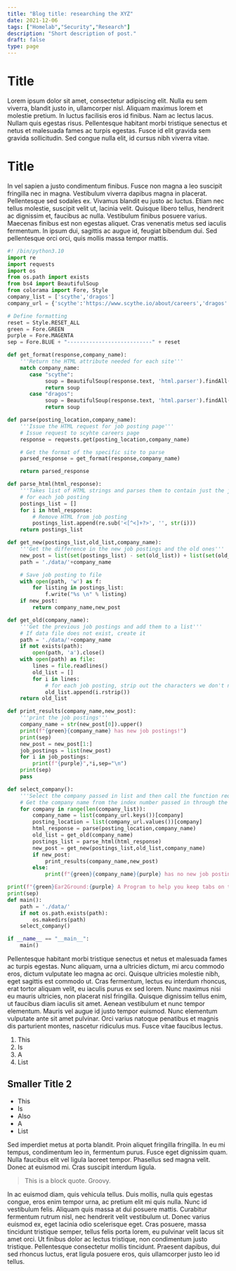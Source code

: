 ```yaml
---
title: "Blog title: researching the XYZ"
date: 2021-12-06 
tags: ["Homelab","Security","Research"]
description: "Short description of post."
draft: false 
type: page
---
```


# Title
Lorem ipsum dolor sit amet, consectetur adipiscing elit. Nulla eu sem viverra, blandit justo in, ullamcorper nisl. Aliquam maximus lorem et molestie pretium. In luctus facilisis eros id finibus. Nam ac lectus lacus. Nullam quis egestas risus. Pellentesque habitant morbi tristique senectus et netus et malesuada fames ac turpis egestas. Fusce id elit gravida sem gravida sollicitudin. Sed congue nulla elit, id cursus nibh viverra vitae.

# Title
In vel sapien a justo condimentum finibus. Fusce non magna a leo suscipit fringilla nec in magna. Vestibulum viverra dapibus magna in placerat. Pellentesque sed sodales ex. Vivamus blandit eu justo ac luctus. Etiam nec tellus molestie, suscipit velit ut, lacinia velit. Quisque libero tellus, hendrerit ac dignissim et, faucibus ac nulla. Vestibulum finibus posuere varius. Maecenas finibus est non egestas aliquet. Cras venenatis metus sed iaculis fermentum. In ipsum dui, sagittis ac augue id, feugiat bibendum dui. Sed pellentesque orci orci, quis mollis massa tempor mattis.

```python
#! /bin/python3.10
import re
import requests
import os
from os.path import exists
from bs4 import BeautifulSoup
from colorama import Fore, Style
company_list = ['scythe','dragos']
company_url = {'scythe':'https://www.scythe.io/about/careers','dragos':'https://jobs.lever.co/dragos'}

# Define formatting
reset = Style.RESET_ALL
green = Fore.GREEN
purple = Fore.MAGENTA
sep = Fore.BLUE + "---------------------------" + reset

def get_format(response,company_name):
    '''Return the HTML attribute needed for each site'''
    match company_name:
       case "scythe":
            soup = BeautifulSoup(response.text, 'html.parser').findAll("h3",attrs={"id": "w-node-_6a3848d7-bd9c-4061-be22-05d0c32b7a82-c32b7a81"})
            return soup
       case "dragos":
            soup = BeautifulSoup(response.text, 'html.parser').findAll("h5",attrs={"data-qa": "posting-name"})
            return soup

def parse(posting_location,company_name):
    '''Issue the HTML request for job posting page'''
    # Issue request to scyhte careers page 
    response = requests.get(posting_location,company_name)

    # Get the format of the specific site to parse
    parsed_response = get_format(response,company_name)

    return parsed_response 

def parse_html(html_response):
    '''Takes list of HTML strings and parses them to contain just the job posting'''
    # for each job posting
    postings_list = []
    for i in html_response:
        # Remove HTML from job posting 
        postings_list.append(re.sub('<[^<]+?>', '', str(i)))
    return postings_list

def get_new(postings_list,old_list,company_name):
    '''Get the difference in the new job postings and the old ones'''
    new_post = list(set(postings_list) - set(old_list)) + list(set(old_list) - set(postings_list)) 
    path = './data/'+company_name 

    # Save job posting to file
    with open(path, 'w') as f:
        for listing in postings_list:
            f.write("%s \n" % listing)
    if new_post:
        return company_name,new_post 

def get_old(company_name):
    '''Get the previous job postings and add them to a list'''
    # If data file does not exist, create it
    path = './data/'+company_name
    if not exists(path):
        open(path, 'a').close()
    with open(path) as file:
        lines = file.readlines()
        old_list = []
        for i in lines:
            # for each job posting, strip out the characters we don't need 
            old_list.append(i.rstrip())
    return old_list

def print_results(company_name,new_post):
    '''print the job postings'''
    company_name = str(new_post[0]).upper()
    print(f"{green}{company_name} has new job postings!")
    print(sep)
    new_post = new_post[1:]
    job_postings = list(new_post)
    for i in job_postings:
        print(f"{purple}",*i,sep="\n")
    print(sep)
    pass

def select_company():
    '''Select the company passed in list and then call the function required for that specific job'''
    # Get the company name from the index number passed in through the function
    for company in range(len(company_list)):
        company_name = list(company_url.keys())[company]
        posting_location = list(company_url.values())[company]
        html_response = parse(posting_location,company_name)
        old_list = get_old(company_name)
        postings_list = parse_html(html_response)
        new_post = get_new(postings_list,old_list,company_name)
        if new_post:
            print_results(company_name,new_post)
        else:
            print(f"{green}{company_name}{purple} has no new job postings")

print(f"{green}Ear2Ground:{purple} A Program to help you keep tabs on the job postings of infosec companies")
print(sep)
def main():
    path = './data/'
    if not os.path.exists(path):
        os.makedirs(path)
    select_company()

if __name__ == "__main__":
    main()

```


Pellentesque habitant morbi tristique senectus et netus et malesuada fames ac turpis egestas. Nunc aliquam, urna a ultricies dictum, mi arcu commodo eros, dictum vulputate leo magna ac orci. Quisque ultricies molestie nibh, eget sagittis est commodo ut. Cras fermentum, lectus eu interdum rhoncus, erat tortor aliquam velit, eu iaculis purus ex sed lorem. Nunc maximus nisi eu mauris ultricies, non placerat nisl fringilla. Quisque dignissim tellus enim, ut faucibus diam iaculis sit amet. Aenean vestibulum et nunc tempor elementum. Mauris vel augue id justo tempor euismod. Nunc elementum vulputate ante sit amet pulvinar. Orci varius natoque penatibus et magnis dis parturient montes, nascetur ridiculus mus. Fusce vitae faucibus lectus.
1. This
2. Is
3. A
4. List
## Smaller Title 2
- This
- Is
- Also
- A
- List 

Sed imperdiet metus at porta blandit. Proin aliquet fringilla fringilla. In eu mi tempus, condimentum leo in, fermentum purus. Fusce eget dignissim quam. Nulla faucibus elit vel ligula laoreet tempor. Phasellus sed magna velit. Donec at euismod mi. Cras suscipit interdum ligula.
> This is a block quote. Groovy.

In ac euismod diam, quis vehicula tellus. Duis mollis, nulla quis egestas congue, eros enim tempor urna, ac pretium elit mi quis nulla. Nunc id vestibulum felis. Aliquam quis massa at dui posuere mattis. Curabitur fermentum rutrum nisl, nec hendrerit velit vestibulum ut. Donec varius euismod ex, eget lacinia odio scelerisque eget. Cras posuere, massa tincidunt tristique semper, tellus felis porta lorem, eu pulvinar velit lacus sit amet orci. Ut finibus dolor ac lectus tristique, non condimentum justo tristique. Pellentesque consectetur mollis tincidunt. Praesent dapibus, dui sed rhoncus luctus, erat ligula posuere eros, quis ullamcorper justo leo id tellus. 
